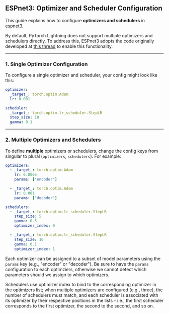 ## ESPnet3: Optimizer and Scheduler Configuration

This guide explains how to configure **optimizers and schedulers** in espnet3.

By default, PyTorch Lightning does not support multiple optimizers and schedulers directly.
To address this, ESPnet3 adopts the code originally developed at [this thread](https://github.com/Lightning-AI/pytorch-lightning/issues/3346#issuecomment-1478556073) to enable this functionality.

---

### 1. Single Optimizer Configuration

To configure a single optimizer and scheduler, your config might look like this:

```yaml
optimizer:
  _target_: torch.optim.Adam
  lr: 0.001

scheduler:
  _target_: torch.optim.lr_scheduler.StepLR
  step_size: 10
  gamma: 0.1
```

---

### 2. Multiple Optimizers and Schedulers

To define **multiple** optimizers or schedulers, change the config keys from singular to plural (`optimizers`, `schedulers`). For example:

```yaml
optimizers:
  - _target_: torch.optim.Adam
    lr: 0.0005
    params: ["encoder"]

  - _target_: torch.optim.Adam
    lr: 0.001
    params: ["decoder"]

schedulers:
  - _target_: torch.optim.lr_scheduler.StepLR
    step_size: 5
    gamma: 0.5
    optimizer_index: 0

  - _target_: torch.optim.lr_scheduler.StepLR
    step_size: 10
    gamma: 0.1
    optimizer_index: 1
```

Each optimizer can be assigned to a subset of model parameters using the `params` key (e.g., "encoder" or "decoder").
Be sure to have the `params` configuration to each optimziers, otherwise we cannot detect which parameters should we assign to which optimizers.

Schedulers use optimizer index to bind to the corresponding optimizer in the optimizers list;
when multiple optimizers are configured (e.g., three), the number of schedulers must match, and each scheduler is associated with its optimizer by their respective positions in the lists - i.e., the first scheduler corresponds to the first optimizer, the second to the second, and so on.
